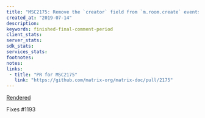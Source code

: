 ```yaml
---
title: "MSC2175: Remove the `creator` field from `m.room.create` events"
created_at: "2019-07-14"
description:
keywords: finished-final-comment-period
client_stats:
server_stats:
sdk_stats:
services_stats:
footnotes:
notes:
links:
 - title: "PR for MSC2175"
   link: "https://github.com/matrix-org/matrix-doc/pull/2175"
---
```

[Rendered](https://github.com/matrix-org/matrix-doc/blob/main/proposals/2175-remove-creator-field.md)

Fixes #1193
